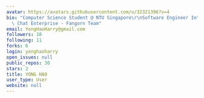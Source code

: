 ```yaml
---
avatar: https://avatars.githubusercontent.com/u/32321396?v=4
bio: "Computer Science Student @ NTU Singapore\r\nSoftware Engineer Intern @ Zendesk\
  \ Chat Enterprise - Fangorn Team"
email: YongHaoHarry@gmail.com
followers: 10
following: 11
forks: 6
login: yonghaoharry
open_issues: null
public_repos: 30
stars: 2
title: YONG HAO
user_type: User
website: null
---
```

